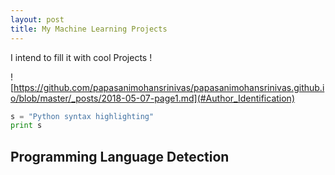 ```yaml
---
layout: post
title: My Machine Learning Projects
---
```


I intend to fill  it  with cool Projects !


! [https://github.com/papasanimohansrinivas/papasanimohansrinivas.github.io/blob/master/_posts/2018-05-07-page1.md](#Author_Identification)

 
```python
s = "Python syntax highlighting"
print s
```
## Programming Language Detection 
